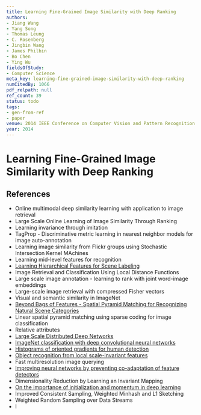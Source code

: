 ```yaml
---
title: Learning Fine-Grained Image Similarity with Deep Ranking
authors:
- Jiang Wang
- Yang Song
- Thomas Leung
- C. Rosenberg
- Jingbin Wang
- James Philbin
- Bo Chen
- Ying Wu
fieldsOfStudy:
- Computer Science
meta_key: learning-fine-grained-image-similarity-with-deep-ranking
numCitedBy: 1066
pdf_relpath: null
ref_count: 39
status: todo
tags:
- gen-from-ref
- paper
venue: 2014 IEEE Conference on Computer Vision and Pattern Recognition
year: 2014
---
```


# Learning Fine-Grained Image Similarity with Deep Ranking

## References

- Online multimodal deep similarity learning with application to image retrieval
- Large Scale Online Learning of Image Similarity Through Ranking
- Learning invariance through imitation
- TagProp - Discriminative metric learning in nearest neighbor models for image auto-annotation
- Learning image similarity from Flickr groups using Stochastic Intersection Kernel MAchines
- Learning mid-level features for recognition
- [Learning Hierarchical Features for Scene Labeling](./learning-hierarchical-features-for-scene-labeling.md)
- Image Retrieval and Classification Using Local Distance Functions
- Large scale image annotation - learning to rank with joint word-image embeddings
- Large-scale image retrieval with compressed Fisher vectors
- Visual and semantic similarity in ImageNet
- [Beyond Bags of Features - Spatial Pyramid Matching for Recognizing Natural Scene Categories](./beyond-bags-of-features-spatial-pyramid-matching-for-recognizing-natural-scene-categories.md)
- Linear spatial pyramid matching using sparse coding for image classification
- Relative attributes
- [Large Scale Distributed Deep Networks](./large-scale-distributed-deep-networks.md)
- [ImageNet classification with deep convolutional neural networks](./imagenet-classification-with-deep-convolutional-neural-networks.md)
- [Histograms of oriented gradients for human detection](./histograms-of-oriented-gradients-for-human-detection.md)
- [Object recognition from local scale-invariant features](./object-recognition-from-local-scale-invariant-features.md)
- Fast multiresolution image querying
- [Improving neural networks by preventing co-adaptation of feature detectors](./improving-neural-networks-by-preventing-co-adaptation-of-feature-detectors.md)
- Dimensionality Reduction by Learning an Invariant Mapping
- [On the importance of initialization and momentum in deep learning](./on-the-importance-of-initialization-and-momentum-in-deep-learning.md)
- Improved Consistent Sampling, Weighted Minhash and L1 Sketching
- Weighted Random Sampling over Data Streams
- I
